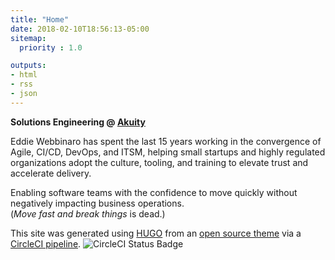 ```yaml
---
title: "Home"
date: 2018-02-10T18:56:13-05:00
sitemap:
  priority : 1.0

outputs:
- html
- rss
- json
---
```

**Solutions Engineering @ [Akuity](https://akuity.io)**

Eddie Webbinaro has spent the last 15 years working in the convergence of Agile, CI/CD, DevOps, and ITSM, helping small startups and highly regulated organizations adopt the culture, tooling, and training to elevate trust and accelerate delivery. 

Enabling software teams with the confidence to move quickly without negatively impacting business operations.  
(_Move fast and break things_ is dead.)


This site was generated using [HUGO](https://gohugo.io/) from an [open source theme](https://github.com/eddiewebb/hugo-resume) via a [CircleCI pipeline](https://circleci.com/gh/eddiewebb/json-resume).
![CircleCI Status Badge](https://circleci.com/gh/eddiewebb/json-resume.svg?style=svg)
